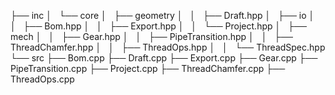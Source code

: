 ├── inc
│   └── core
│   ├── geometry
│   │   ├── Draft.hpp
│   ├── io
│   │   ├── Bom.hpp
│   │   ├── Export.hpp
│   │   └── Project.hpp
│   ├── mech
│   │   ├── Gear.hpp
│   │   ├── PipeTransition.hpp
│   │   ├── ThreadChamfer.hpp
│   │   ├── ThreadOps.hpp
│   │   └── ThreadSpec.hpp
└── src
├── Bom.cpp
├── Draft.cpp
├── Export.cpp
├── Gear.cpp
├── PipeTransition.cpp
├── Project.cpp
├── ThreadChamfer.cpp
├── ThreadOps.cpp
